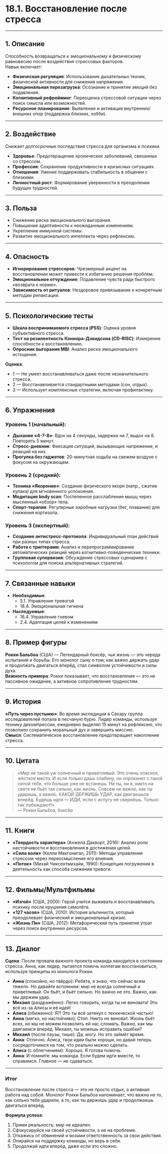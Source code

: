 # 18.1. Восстановление после стресса

---

## 1. Описание  
Способность возвращаться к эмоциональному и физическому равновесию после воздействия стрессовых факторов.  
Навык включает:  
- **Физическая регуляция**: Использование дыхательных техник, физической активности для снижения напряжения.  
- **Эмоциональная перезагрузка**: Осознание и принятие эмоций без подавления.  
- **Когнитивный рефрейминг**: Переоценка стрессовой ситуации через поиск смысла или возможностей.  
- **Ресурсное планирование**: Выявление и активация внутренних/внешних опор (поддержка близких, хобби).  

---

## 2. Воздействие  
Снижает долгосрочные последствия стресса для организма и психики.  
- **Здоровье**: Предотвращение хронических заболеваний, связанных со стрессом.  
- **Профессия**: Сохранение продуктивности в кризисных ситуациях.  
- **Отношения**: Умение поддерживать стабильность в общении с близкими.  
- **Личностный рост**: Формирование уверенности в преодолении будущих трудностей.  

---

## 3. Польза  
- Снижение риска эмоционального выгорания.  
- Повышение адаптивности к неожиданным изменениям.  
- Укрепление иммунной системы.  
- Развитие эмоционального интеллекта через рефлексию.  

---

## 4. Опасность  
- **Игнорирование стрессоров**: Чрезмерный акцент на восстановлении может привести к избеганию решения проблем.  
- **Эмоциональное отчуждение**: Подавление чувств ради быстрого «возврата к норме».  
- **Зависимость от ритуалов**: Нездоровое привязывание к конкретным методам релаксации.  

---

## 5. Психологические тесты  
- **Шкала воспринимаемого стресса (PSS)**: Оценка уровня субъективного стресса.  
- **Тест на резилентность Коннора-Дэвидсона (CD-RISC)**: Измерение способности к восстановлению.  
- **Опросник выгорания MBI**: Анализ риска эмоционального истощения.  

**Оценка**:  
- 1 — Не умеет восстанавливаться даже после незначительного стресса.  
- 2 — Восстанавливается стандартными методами (сон, отдых).  
- 3 — Использует комплексные стратегии, включая профилактику.  

---

## 6. Упражнения  

### Уровень 1 (начальный):  
- **Дыхание «4-7-8»**: Вдох на 4 секунды, задержка на 7, выдох на 8. Повторять 5 минут.  
- **Стресс-дневник**: Фиксация ситуаций, вызывающих напряжение, и реакций на них.  
- **Прогулка без гаджетов**: 20-минутная ходьба на свежем воздухе с фокусом на окружающем.  

### Уровень 2 (средний):  
- **Техника «Якорение»**: Создание физического якоря (напр., сжатие кулака) для мгновенного успокоения.  
- **Медитация body scan**: Постепенное расслабление мышц через мысленный «обзор» тела.  
- **Спорт-терапия**: Регулярные аэробные нагрузки (бег, плавание) для снижения кортизола.  

### Уровень 3 (экспертный):  
- **Создание антистресс-протокола**: Индивидуальный план действий при разных типах стресса.  
- **Работа с триггерами**: Анализ и перепрограммирование автоматических реакций через когнитивно-поведенческие техники.  
- **Групповая супервизия**: Обсуждение стрессовых сценариев с психологом для поиска альтернативных стратегий.  

---

## 7. Связанные навыки  
- **Необходимые**:  
  - 5.1. Управление тревогой  
  - 18.4. Эмоциональная гигиена  
- **Наследуемые**:  
  - 16.4. Управление гневом  
  - 2.4. Адаптация целей к изменениям  

---

## 8. Пример фигуры  
**Рокки Бальбоа** (США) — Легендарный боксёр, чья жизнь — это череда испытаний и борьбы. Его монолог сыну о том, как важно держать удар и продолжать двигаться вперёд, стал символом устойчивости и силы духа.  
**Важность примера**: Рокки показывает, что восстановление — это не пассивное ожидание, а активное сопротивление трудностям.  

---

## 9. История  
**«Путь через пустыню»**: Во время экспедиции в Сахару группа исследователей попала в песчаную бурю. Лидер команды, используя технику декомпрессии, ежедневно выделял 15 минут на рефлексию, что позволило сохранить моральный дух и завершить миссию.  
**Смысл**: Систематическое восстановление предотвращает накопление стресса.  

---

## 10. Цитата  
> «Мир не такой уж солнечный и приветливый. Это очень опасное, жёсткое место. И если только дашь слабину, он опрокинет с такой силой тебя, что больше уже не встанешь. Ни ты, ни я, никто на свете не бьёт так сильно, как жизнь. Совсем не важно, как ты ударишь, а важно, КАКОЙ ДЕРЖИШЬ УДАР, как двигаешься вперёд. Будешь идти — ИДИ, если с испугу не свернёшь. Только так побеждают!»  
> — Рокки Бальбоа, боксёр  

---

## 11. Книги  
- **«Твердость характера»** (Анжела Дакворт, 2016): Анализ роли настойчивости и восстановления в достижении целей.  
- **«Сила воли»** (Келли Макгонигал, 2011): Методы управления стрессом через переосмысление его влияния.  
- **«Поток»** (Михай Чиксентмихайи, 1990): Концепция погружения в деятельность как способа снижения тревоги.  

---

## 12. Фильмы/Мультфильмы  
- **«Изгой»** (США, 2000): Герой учится выживать и восстанавливать психику после крушения самолёта.  
- **«127 часов»** (США, 2010): История альпиниста, который преодолевает физический и эмоциональный кризис.  
- **«Жизнь Пи»** (США, 2012): Метафорический путь принятия утрат через поиск внутренних ресурсов.  

---

## 13. Диалог  

**Сцена**: После провала важного проекта команда находится в состоянии стресса. Анна, как лидер, пытается помочь коллегам восстановиться, используя принципы из монолога Рокки.  

- **Анна** (спокойно, но твёрдо): Ребята, я знаю, что сейчас всем тяжело. Но давайте вспомним: мир не всегда солнечный и приветливый. Он бьёт, и бьёт сильно. Но важно не это. Важно, как мы держим удар.  
- **Михаил** (раздражённо): Легко говорить, когда ты не виновата! Это всё из-за Алисы и её идей!  
- **Алиса** (обиженно): Я?! Это ты всё затянул с технической частью!  
- **Анна** (мягко, но настойчиво): Стоп. Никто не виноват. Жизнь бьёт всех, но мы не можем позволить ей нас сломать. Важно, как мы двигаемся вперёд. Михаил, ты можешь исправить ошибки?  
- **Михаил** (после паузы, тише): Да, могу. Но это займёт время.  
- **Анна**: Отлично. Алиса, твои идеи были хороши, но давай теперь сосредоточимся на том, что реально можно сделать.  
- **Алиса** (с облегчением): Хорошо. Я готова помочь.  
- **Анна**: И помните: мы команда. Если будем идти вместе, то справимся. Главное — не сдаваться.  

---

### **Итог**  
Восстановление после стресса — это не просто отдых, а активная работа над собой. Монолог Рокки Бальбоа напоминает, что важно не то, как сильно тебя ударили, а то, как ты держишь удар и продолжаешь двигаться вперёд.  

**Формула успеха**:  
1. Прими реальность: мир не идеален.  
2. Сфокусируйся на своей устойчивости, а не на проблеме.  
3. Откажись от обвинений и возьми ответственность за свои действия.  
4. Опирайся на поддержку команды, но верь в себя.  
5. Продолжай идти вперёд, даже если это сложно.  